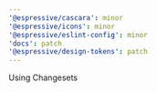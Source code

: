 ```yaml
---
'@espressive/cascara': minor
'@espressive/icons': minor
'@espressive/eslint-config': minor
'docs': patch
'@espressive/design-tokens': patch
---
```


Using Changesets
